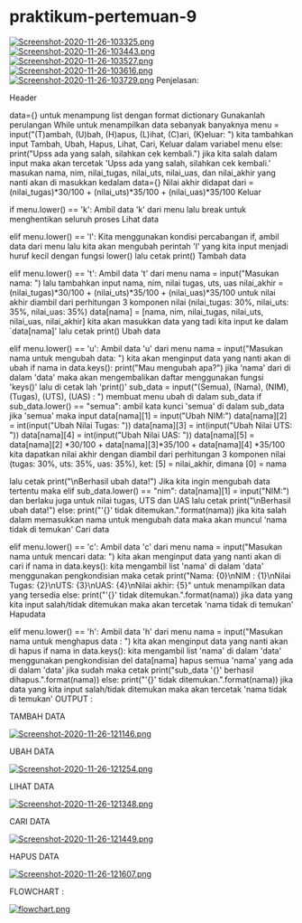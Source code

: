 # praktikum-pertemuan-9
[![Screenshot-2020-11-26-103325.png](https://i.postimg.cc/Pf4b6ymV/Screenshot-2020-11-26-103325.png)](https://postimg.cc/JtsB0bYj)
[![Screenshot-2020-11-26-103443.png](https://i.postimg.cc/7ZvR3DSr/Screenshot-2020-11-26-103443.png)](https://postimg.cc/dLBnFbW5)
[![Screenshot-2020-11-26-103527.png](https://i.postimg.cc/Hnq694c9/Screenshot-2020-11-26-103527.png)](https://postimg.cc/SYGLy9Gn)
[![Screenshot-2020-11-26-103616.png](https://i.postimg.cc/cJLPHhQv/Screenshot-2020-11-26-103616.png)](https://postimg.cc/PC0SVmVH)
[![Screenshot-2020-11-26-103729.png](https://i.postimg.cc/7YLzKTMg/Screenshot-2020-11-26-103729.png)](https://postimg.cc/hhHhjvYj)
Penjelasan:

Header

data={} untuk menampung list dengan format dictionary
Gunakanlah perulangan While untuk menampilkan data sebanyak banyaknya
menu = input("(T)ambah, (U)bah, (H)apus, (L)ihat, (C)ari, (K)eluar: ") kita tambahkan input Tambah, Ubah, Hapus, Lihat, Cari, Keluar dalam variabel menu
else: print("Upss ada yang salah, silahkan cek kembali.") jika kita salah dalam input maka akan tercetak 'Upss ada yang salah, silahkan cek kembali.'
masukan nama, nim, nilai_tugas, nilai_uts, nilai_uas, dan nilai_akhir yang nanti akan di masukkan kedalam data={}
Nilai akhir didapat dari = (nilai_tugas)*30/100 + (nilai_uts)*35/100 + (nilai_uas)*35/100
Keluar

if menu.lower() == 'k': Ambil data 'k' dari menu
lalu break untuk menghentikan seluruh proses
Lihat data

elif menu.lower() == 'l': Kita menggunakan kondisi percabangan if, ambil data dari menu lalu kita akan mengubah perintah 'l' yang kita input menjadi huruf kecil dengan fungsi lower()
lalu cetak print()
Tambah data

elif menu.lower() == 't': Ambil data 't' dari menu
nama = input("Masukan nama: ") lalu tambahkan input nama, nim, nilai tugas, uts, uas
nilai_akhir = (nilai_tugas)*30/100 + (nilai_uts)*35/100 + (nilai_uas)*35/100 untuk nilai akhir diambil dari perhitungan 3 komponen nilai (nilai_tugas: 30%, nilai_uts: 35%, nilai_uas: 35%)
data[nama] = [nama, nim, nilai_tugas, nilai_uts, nilai_uas, nilai_akhir] kita akan masukkan data yang tadi kita input ke dalam `data[nama]'
lalu cetak print()
Ubah data

elif menu.lower() == 'u': Ambil data 'u' dari menu
nama = input("Masukan nama untuk mengubah data: ") kita akan menginput data yang nanti akan di ubah
if nama in data.keys(): print("Mau mengubah apa?") jika 'nama' dari di dalam 'data' maka akan mengembalikan daftar menggunakan fungsi 'keys()' lalu di cetak lah 'print()'
sub_data = input("(Semua), (Nama), (NIM), (Tugas), (UTS), (UAS) : ") membuat menu ubah di dalam sub_data
if sub_data.lower() == "semua": ambil kata kunci 'semua' di dalam sub_data jika 'semua' maka input data[nama][1] = input("Ubah NIM:") data[nama][2] = int(input("Ubah Nilai Tugas: ")) data[nama][3] = int(input("Ubah Nilai UTS: ")) data[nama][4] = int(input("Ubah Nilai UAS: "))
data[nama][5] = data[nama][2] *30/100 + data[nama][3]*35/100 + data[nama][4] *35/100 kita dapatkan nilai akhir dengan diambil dari perhitungan 3 komponen nilai (tugas: 30%, uts: 35%, uas: 35%),
ket: [5] = nilai_akhir, dimana [0] = nama

lalu cetak print("\nBerhasil ubah data!")
Jika kita ingin mengubah data tertentu maka elif sub_data.lower() == "nim": data[nama][1] = input("NIM:") dan berlaku juga untuk nilai tugas, UTS dan UAS
lalu cetak print("\nBerhasil ubah data!")
else: print("'{}' tidak ditemukan.".format(nama)) jika kita salah dalam memasukkan nama untuk mengubah data maka akan muncul 'nama tidak di temukan'
Cari data

elif menu.lower() == 'c': Ambil data 'c' dari menu
nama = input("Masukan nama untuk mencari data: ") kita akan menginput data yang nanti akan di cari
if nama in data.keys(): kita mengambil list 'nama' di dalam 'data' menggunakan pengkondisian
maka cetak print("Nama: {0}\nNIM : {1}\nNilai Tugas: {2}\nUTS: {3}\nUAS: {4}\nNilai akhir: {5}" untuk menampilkan data yang tersedia
else: print("'{}' tidak ditemukan.".format(nama)) jika data yang kita input salah/tidak ditemukan maka akan tercetak 'nama tidak di temukan'
Hapudata

elif menu.lower() == 'h': Ambil data 'h' dari menu
nama = input("Masukan nama untuk menghapus data : ") kita akan menginput data yang nanti akan di hapus
if nama in data.keys(): kita mengambil list 'nama' di dalam 'data' menggunakan pengkondisian
del data[nama] hapus semua 'nama' yang ada di dalam 'data'
jika sudah maka cetak print("sub_data '{}' berhasil dihapus.".format(nama))
else: print("'{}' tidak ditemukan.".format(nama)) jika data yang kita input salah/tidak ditemukan maka akan tercetak 'nama tidak di temukan'
OUTPUT :

TAMBAH DATA

[![Screenshot-2020-11-26-121146.png](https://i.postimg.cc/gjLxP3M5/Screenshot-2020-11-26-121146.png)](https://postimg.cc/kR9JQRPF)

UBAH DATA

[![Screenshot-2020-11-26-121254.png](https://i.postimg.cc/Hkg9BLnH/Screenshot-2020-11-26-121254.png)](https://postimg.cc/kBTS5qWh)

LIHAT DATA

[![Screenshot-2020-11-26-121348.png](https://i.postimg.cc/4ycp1CTm/Screenshot-2020-11-26-121348.png)](https://postimg.cc/9wW4Wn0h)

CARI DATA

[![Screenshot-2020-11-26-121449.png](https://i.postimg.cc/1zz6jVQx/Screenshot-2020-11-26-121449.png)](https://postimg.cc/G4ZHB2tz)

HAPUS DATA

[![Screenshot-2020-11-26-121607.png](https://i.postimg.cc/FFSS8Q2K/Screenshot-2020-11-26-121607.png)](https://postimg.cc/fkwkS1W4)

FLOWCHART :

[![flowchart.png](https://i.postimg.cc/gJ80SGnF/flowchart.png)](https://postimg.cc/sQfy1dYw)
